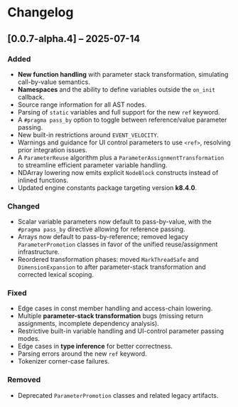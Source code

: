 # Changelog

## \[0.0.7-alpha.4] – 2025-07-14

### Added

* **New function handling** with parameter stack transformation, simulating call-by-value semantics.
* **Namespaces** and the ability to define variables outside the `on_init` callback.
* Source range information for all AST nodes.
* Parsing of `static` variables and full support for the new `ref` keyword.
* A `#pragma pass_by` option to toggle between reference/value parameter passing.
* New built-in restrictions around `EVENT_VELOCITY`.
* Warnings and guidance for UI control parameters to use `<ref>`, resolving prior integration issues.
* A `ParameterReuse` algorithm plus a `ParameterAssignmentTransformation` to streamline efficient parameter variable handling.
* NDArray lowering now emits explicit `NodeBlock` constructs instead of inlined functions.
* Updated engine constants package targeting version **k8.4.0**.

### Changed

* Scalar variable parameters now default to pass-by-value, with the `#pragma pass_by` directive allowing for reference passing.
* Arrays now default to pass-by-reference; removed legacy `ParameterPromotion` classes in favor of the unified reuse/assignment infrastructure.
* Reordered transformation phases: moved `MarkThreadSafe` and `DimensionExpansion` to after parameter-stack transformation and corrected lexical scoping.

### Fixed

* Edge cases in const member handling and access-chain lowering.
* Multiple **parameter-stack transformation** bugs (missing return assignments, incomplete dependency analysis).
* Restrictive built-in variable handling and UI-control parameter passing modes.
* Edge cases in **type inference** for better correctness.
* Parsing errors around the new `ref` keyword.
* Tokenizer corner-case failures.

### Removed

* Deprecated `ParameterPromotion` classes and related legacy artifacts.
